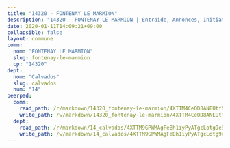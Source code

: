 ```yaml
---
title: "14320 - FONTENAY LE MARMION"
description: "14320 - FONTENAY LE MARMION | Entraide, Annonces, Initiatives"
date: 2020-01-11T14:09:21+09:00
collapsible: false
layout: commune
comm:
  nom: "FONTENAY LE MARMION"
  slug: fontenay-le-marmion
  cp: "14320"
dept:
  nom: "Calvados"
  slug: calvados
  num: "14"
peerpad:
  comm:
    read_path: /r/markdown/14320_fontenay-le-marmion/4XTTM4CeQD8ANEUtfNgEfcdJdmSNeKrnpoNbMDRQEpYexezPx
    write_path: /w/markdown/14320_fontenay-le-marmion/4XTTM4CeQD8ANEUtfNgEfcdJdmSNeKrnpoNbMDRQEpYexezPx-K3TgUN3WmSN1ir7KEMFfQXvdvatncwCfWanpeVS8a6YEpsCY5DQtXewXcBmVNjaSbhCAKMz5NWe9ir1qH89zJNmyJuqfi3W2VD19inRqPyN4k59CvBW3ufnDg8rBBMS7yu8afC4v
  dept:
    read_path: /r/markdown/14_calvados/4XTTM9GPWMAgFeBh1iyPyATgcLotg9e9APJpQBEyY3RZiUwJ6
    write_path: /w/markdown/14_calvados/4XTTM9GPWMAgFeBh1iyPyATgcLotg9e9APJpQBEyY3RZiUwJ6-K3TgUXWJAT2cYJ9ZstQphkkm2za8um5GwwXsivqaDFTgbhMDcHaRXnT3h69szAqCyvWcFfDim5fkwc6CXdUtyvPpirbD1TPAb6xCxpPN6dR3zzDRe29YehQYbhZdjvZYkgztJYvi
---
```


